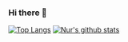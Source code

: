 ### Hi there 👋

<!--
**nurxx/nurxx** is a ✨ _special_ ✨ repository because its `README.md` (this file) appears on your GitHub profile.

Here are some ideas to get you started:

- 🔭 I’m currently working on ...
- 🌱 I’m currently learning ...
- 👯 I’m looking to collaborate on ...
- 🤔 I’m looking for help with ...
- 💬 Ask me about ...
- 📫 How to reach me: ...
- 😄 Pronouns: ...
- ⚡ Fun fact: ...
-->

[![Top Langs](https://github-readme-stats.vercel.app/api/top-langs/?username=nurxx&hide=css&langs_count=7&theme=onedark)](https://github.com/anuraghazra/github-readme-stats)
[![Nur's github stats](https://github-readme-stats.vercel.app/api?username=nurxx&theme=onedark&count_private=true&hide=contribs)](https://github.com/anuraghazra/github-readme-stats)

